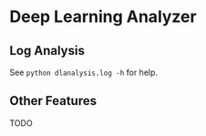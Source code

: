 # Deep Learning Analyzer

## Log Analysis

See `python dlanalysis.log -h` for help.

## Other Features

TODO
